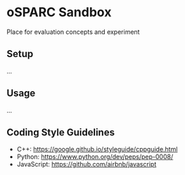 # oSPARC Sandbox

 Place for evaluation concepts and experiment 

## Setup
...

## Usage
...

## Coding Style Guidelines
 - C++: https://google.github.io/styleguide/cppguide.html
 - Python: https://www.python.org/dev/peps/pep-0008/
 - JavaScript: https://github.com/airbnb/javascript
